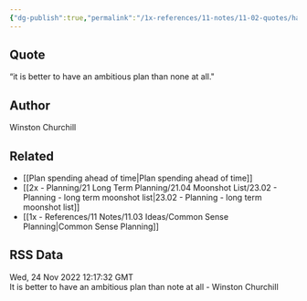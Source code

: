 ```yaml
---
{"dg-publish":true,"permalink":"/1x-references/11-notes/11-02-quotes/have-an-ambitious-plan-winston-churchill/","title":"Have an ambitious plan - Winston Churchill","created":"2024-02-14T20:18:43.633+03:00","updated":"2024-02-14T20:18:43.633+03:00"}
---
```



## Quote
“it is better to have an ambitious plan than none at all."

## Author
Winston Churchill

## Related
- [[Plan spending ahead of time\|Plan spending ahead of time]]
- [[2x - Planning/21 Long Term Planning/21.04 Moonshot List/23.02 - Planning - long term moonshot list\|23.02 - Planning - long term moonshot list]]
- [[1x - References/11 Notes/11.03 Ideas/Common Sense Planning\|Common Sense Planning]]

## RSS Data
<div class='date'>Wed, 24 Nov 2022 12:17:32 GMT</div>
<div class='description'>It is better to have an ambitious plan than note at all - Winston Churchill</div>
